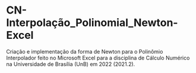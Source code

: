 # CN-Interpolação_Polinomial_Newton-Excel
Criação e implementação da forma de Newton para o Polinômio Interpolador feito no Microsoft Excel para a disciplina de Cálculo Numérico na Universidade de Brasília (UnB) em 2022 (2021.2).

